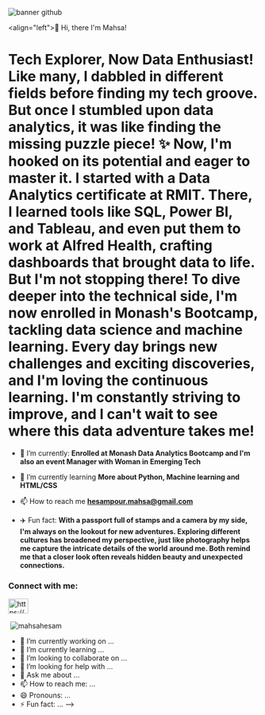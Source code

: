 
![banner github](https://github.com/MahsaHesam/MahsaHesam/assets/70048005/98b86fad-d487-43a5-933e-df7610f3eb78)




<align="left">👋 Hi, there I'm Mahsa!
<h1 align="left">Tech Explorer, Now Data Enthusiast! Like many, I dabbled in different fields before finding my tech groove. But once I stumbled upon data analytics, it was like finding the missing puzzle piece! ✨ Now, I'm hooked on its potential and eager to master it. I started with a Data Analytics certificate at RMIT. There, I learned tools like SQL, Power BI, and Tableau, and even put them to work at Alfred Health, crafting dashboards that brought data to life. But I'm not stopping there! To dive deeper into the technical side, I'm now enrolled in Monash's Bootcamp, tackling data science and machine learning. Every day brings new challenges and exciting discoveries, and I'm loving the continuous learning. I'm constantly striving to improve, and I can't wait to see where this data adventure takes me!</h1>

- 🔭 I’m currently: **Enrolled at Monash Data Analytics Bootcamp and I'm also an event Manager with Woman in Emerging Tech**

- 🌱 I’m currently learning **More about Python, Machine learning and HTML/CSS**

- 📫 How to reach me **hesampour.mahsa@gmail.com**

- ✈️ Fun fact: **With a passport full of stamps and a camera by my side, I'm always on the lookout for new adventures. Exploring different cultures has broadened my perspective, just like photography helps me capture the intricate details of the world around me. Both remind me that a closer look often reveals hidden beauty and unexpected connections.**

<h3 align="left">Connect with me:</h3>
<p align="left">
<a href="https://linkedin.com/in/https://www.linkedin.com/in/mhesampour/" target="blank"><img align="center" src="https://raw.githubusercontent.com/rahuldkjain/github-profile-readme-generator/master/src/images/icons/Social/linked-in-alt.svg" alt="https://www.linkedin.com/in/mhesampour/" height="30" width="40" /></a>
</p>

<p>&nbsp;<img align="center" src="https://github-readme-stats.vercel.app/api?username=mahsahesam&show_icons=true&locale=en" alt="mahsahesam" /></p>
























































































- 🔭 I’m currently working on ...
- 🌱 I’m currently learning ...
- 👯 I’m looking to collaborate on ...
- 🤔 I’m looking for help with ...
- 💬 Ask me about ...
- 📫 How to reach me: ...
- 😄 Pronouns: ...
- ⚡ Fun fact: ...
-->
